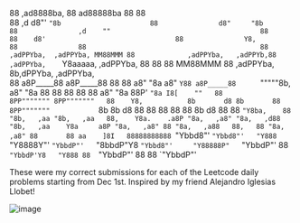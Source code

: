                                                                                                                                                                                   
88                                         ,ad8888ba,                       88                ad88888ba              88                     88                                    
88                                 ,d     d8"'    `"8b                      88               d8"     "8b             88               ,d    ""                                    
88                                 88    d8'                                88               Y8,                     88               88                                          
88          ,adPPYba,  ,adPPYba, MM88MMM 88             ,adPPYba,   ,adPPYb,88  ,adPPYba,    `Y8aaaaa,    ,adPPYba,  88 88       88 MM88MMM 88  ,adPPYba,  8b,dPPYba,  ,adPPYba,  
88         a8P_____88 a8P_____88   88    88            a8"     "8a a8"    `Y88 a8P_____88      `"""""8b, a8"     "8a 88 88       88   88    88 a8"     "8a 88P'   `"8a I8[    ""  
88         8PP""""""" 8PP"""""""   88    Y8,           8b       d8 8b       88 8PP"""""""            `8b 8b       d8 88 88       88   88    88 8b       d8 88       88  `"Y8ba,   
88         "8b,   ,aa "8b,   ,aa   88,    Y8a.    .a8P "8a,   ,a8" "8a,   ,d88 "8b,   ,aa    Y8a     a8P "8a,   ,a8" 88 "8a,   ,a88   88,   88 "8a,   ,a8" 88       88 aa    ]8I  
88888888888 `"Ybbd8"'  `"Ybbd8"'   "Y888   `"Y8888Y"'   `"YbbdP"'   `"8bbdP"Y8  `"Ybbd8"'     "Y88888P"   `"YbbdP"'  88  `"YbbdP'Y8   "Y888 88  `"YbbdP"'  88       88 `"YbbdP"'  
                                                                                                                                                                                  
                                                                                                                                                                                  

These were my correct submissions for each of the Leetcode daily problems starting from Dec 1st. Inspired by my friend Alejandro Iglesias Llobet!

![image](https://github.com/user-attachments/assets/629c1c07-1cab-4b00-b75b-50c9837da39e)




